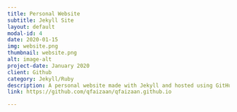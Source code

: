```yaml
---
title: Personal Website
subtitle: Jekyll Site
layout: default
modal-id: 4
date: 2020-01-15
img: website.png
thumbnail: website.png
alt: image-alt
project-date: January 2020
client: Github
category: Jekyll/Ruby
description: A personal website made with Jekyll and hosted using GitHub Pages.
link: https://github.com/qfaizaan/qfaizaan.github.io

---
```

